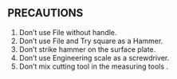 ## PRECAUTIONS 

1. Don’t use File without handle. 
1. Don’t use File and Try square as a Hammer. 
1. Don’t strike hammer on the surface plate. 
1. Don’t use Engineering scale as a screwdriver. 
1. Don’t mix cutting tool in the measuring tools .

